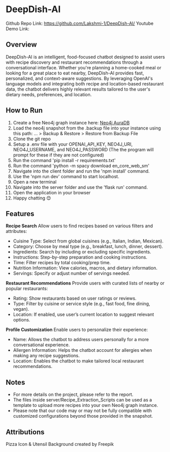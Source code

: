 # DeepDish-AI
Github Repo Link: https://github.com/Lakshmi-1/DeepDish-AI/
Youtube Demo Link: 

## Overview
DeepDish-AI is an intelligent, food-focused chatbot designed to assist users with recipe discovery and restaurant recommendations through a conversational interface. Whether you're planning a home-cooked meal or looking for a great place to eat nearby, DeepDish-AI provides fast, personalized, and context-aware suggestions.  By leveraging OpenAI's language models and integrating both recipe and location-based restaurant data, the chatbot delivers highly relevant results tailored to the user's dietary needs, preferences, and location.

## How to Run
1) Create a free Neo4j graph instance here: [Neo4j AuraDB](https://neo4j.com/docs/aura/classic/auradb/getting-started/create-database/)
2) Load the neo4j snapshot from the .backup file into your instance using this path: ... > Backup & Restore > Restore from Backup File
3) Clone the git repo
4) Setup a .env file with your OPENAI_API_KEY, NEO4J_URI, NEO4J_USERNAME, and NEO4J_PASSWORD (The the program will prompt for these if they are not configured)
5) Run the command 'pip install -r requirements.txt'
6) Run the command 'python -m spacy download en_core_web_sm'
7) Navigate into the client folder and run the 'npm install' command.
8) Use the 'npm run dev' command to start localhost.
9) Open a new terminal
10) Navigate into the server folder and use the 'flask run' command.
11) Open the application in your browser
12) Happy chatting 😊

## Features
**Recipe Search**
Allow users to find recipes based on various filters and attributes:
- Cuisine Type: Select from global cuisines (e.g., Italian, Indian, Mexican).
- Category: Choose by meal type (e.g., breakfast, lunch, dinner, dessert).
- Ingredients: Search by including or excluding specific ingredients.
- Instructions: Step-by-step preparation and cooking instructions.
- Time: Filter recipes by total cooking/prep time.
- Nutrition Information: View calories, macros, and dietary information.
- Servings: Specify or adjust number of servings needed.

**Restaurant Recommendations**
Provide users with curated lists of nearby or popular restaurants:
- Rating: Show restaurants based on user ratings or reviews.
- Type: Filter by cuisine or service style (e.g., fast food, fine dining, vegan).
- Location: If enabled, use user’s current location to suggest relevant options.

**Profile Customization**
Enable users to personalize their experience:
- Name: Allows the chatbot to address users personally for a more conversational experience.
- Allergen Information: Helps the chatbot account for allergies when making any recipe suggestions.
- Location: Enables the chatbot to make tailored local restaurant recommendations.

## Notes
- For more details on the project, please refer to the report.
- The files inside server/Recipe_Extraction_Scripts can be used as a template to upload more recipes into your own Neo4j graph instance.
- Please note that our code may or may not be fully compatible with customized configurations beyond those provided in the snapshot.

## Attributions
Pizza Icon & Utensil Background created by Freepik
